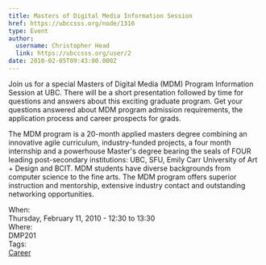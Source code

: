 ```yaml
---
title: Masters of Digital Media Information Session 
href: https://ubccsss.org/node/1316
type: Event
author:
  username: Christopher Head
  link: https://ubccsss.org/user/2
date: 2010-02-05T09:43:00.000Z
---
```


<div class="field field-name-body field-type-text-with-summary field-label-hidden"><div class="field-items"><div class="field-item even"><p>Join us for a special Masters of Digital Media (MDM) Program Information Session at UBC. There will be a short presentation followed by time for questions and answers about this exciting graduate program. Get your questions answered about MDM program admission requirements, the application process and career prospects for grads.</p>
<p>The MDM program is a 20-month applied masters degree combining an innovative agile curriculum, industry-funded projects, a four month internship and a powerhouse Master&apos;s degree bearing the seals of FOUR leading post-secondary institutions: UBC, SFU, Emily Carr University of Art + Design and BCIT. MDM students have diverse backgrounds from computer science to the fine arts. The MDM program offers superior instruction and mentorship, extensive industry contact and outstanding networking opportunities.</p>
</div></div></div><div class="field field-name-field-dates field-type-datetime field-label-above"><div class="field-label">When:&#xA0;</div><div class="field-items"><div class="field-item even"><span class="date-display-single">Thursday, February 11, 2010 - <span class="date-display-range"><span class="date-display-start">12:30</span> to <span class="date-display-end">13:30</span></span></span></div></div></div><div class="field field-name-field-location field-type-text field-label-above"><div class="field-label">Where:&#xA0;</div><div class="field-items"><div class="field-item even">DMP201</div></div></div>    <footer>
    <div class="field field-name-field-tags field-type-taxonomy-term-reference field-label-above"><div class="field-label">Tags:&#xA0;</div><div class="field-items"><div class="field-item even"><a href="/career">Career</a></div></div></div>      </footer>